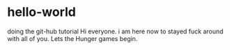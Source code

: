 # hello-world
doing the git-hub tutorial
Hi everyone.
i am here now to stayed fuck around with all of you.
Lets the Hunger games begin.
